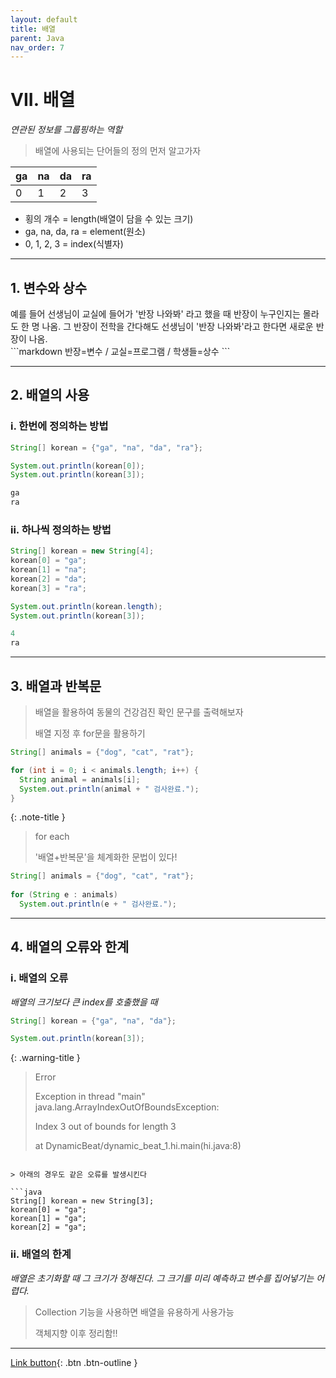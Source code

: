 ```yaml
---
layout: default
title: 배열
parent: Java
nav_order: 7
---
```


# VII. 배열
_연관된 정보를 그룹핑하는 역할_

> 배열에 사용되는 단어들의 정의 먼저 알고가자

| ga   | na   | da   | ra   |
|:-----|:-----|:-----|:-----|
| 0    | 1    | 2    | 3    |

* 횡의 개수 = length(배열이 담을 수 있는 크기)
* ga, na, da, ra = element(원소)
* 0, 1, 2, 3 = index(식별자)


---

## 1. 변수와 상수

<div class="code-example" markdown="1">
예를 들어
선생님이 교실에 들어가 '반장 나와봐' 라고 했을 때
반장이 누구인지는 몰라도 한 명 나옴.
그 반장이 전학을 간다해도 선생님이 '반장 나와봐'라고 한다면
새로운 반장이 나옴.
</div>
```markdown
반장=변수 / 교실=프로그램 / 학생들=상수
```

---

## 2. 배열의 사용

### i. 한번에 정의하는 방법

```java
String[] korean = {"ga", "na", "da", "ra"};

System.out.println(korean[0]);
System.out.println(korean[3]);
```

```java
ga
ra
```

### ii. 하나씩 정의하는 방법

```java
String[] korean = new String[4];
korean[0] = "ga";
korean[1] = "na";
korean[2] = "da";
korean[3] = "ra";

System.out.println(korean.length);
System.out.println(korean[3]);
```

```java
4
ra
```

---

## 3. 배열과 반복문

> 배열을 활용하여 동물의 건강검진 확인 문구를 출력해보자
>
> 배열 지정 후 for문을 활용하기

```java
String[] animals = {"dog", "cat", "rat"};

for (int i = 0; i < animals.length; i++) {
  String animal = animals[i];
  System.out.println(animal + " 검사완료.");
}
```

{: .note-title }
> for each
>
> '배열+반복문'을 체계화한 문법이 있다!

```java
String[] animals = {"dog", "cat", "rat"};
		
for (String e : animals)
  System.out.println(e + " 검사완료.");
```

---

## 4. 배열의 오류와 한계

### i. 배열의 오류
_배열의 크기보다 큰 index를 호출했을 때_

```java
String[] korean = {"ga", "na", "da"};

System.out.println(korean[3]);
```

{: .warning-title }
>Error
>
>Exception in thread "main" java.lang.ArrayIndexOutOfBoundsException:
>
>Index 3 out of bounds for length 3
>
>at DynamicBeat/dynamic_beat_1.hi.main(hi.java:8)
```

> 아래의 경우도 같은 오류를 발생시킨다

```java
String[] korean = new String[3];
korean[0] = "ga";
korean[1] = "ga";
korean[2] = "ga";
```

### ii. 배열의 한계

_배열은 초기화할 때 그 크기가 정해진다._
_그 크기를 미리 예측하고 변수를 집어넣기는 어렵다._

> Collection 기능을 사용하면 배열을 유용하게 사용가능
>
> 객체지향 이후 정리함!!

---



[Link button](https://opentutorials.org/course/1223/5373){: .btn .btn-outline }